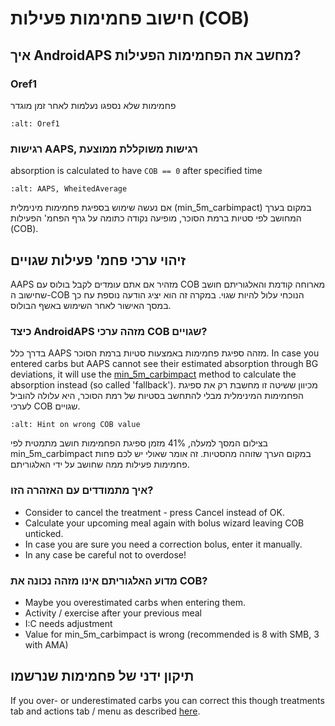 # חישוב פחמימות פעילות (COB)

## איך AndroidAPS מחשב את הפחמימות הפעילות?

### Oref1

פחמימות שלא נספגו נעלמות לאחר זמן מוגדר

```{image} ../images/cob_oref0_orange_II.png
:alt: Oref1
```

### רגישות AAPS, רגישות משוקללת ממוצעת

absorption is calculated to have `COB == 0` after specified time

```{image} ../images/cob_aaps2_orange_II.png
:alt: AAPS, WheitedAverage
```

אם נעשה שימוש בספיגת פחמימות מינימלית (min_5m_carbimpact) במקום בערך המחושב לפי סטיות ברמת הסוכר, מופיעה נקודה כתומה על גרף הפחמ' הפעילות (COB).

## זיהוי ערכי פחמ' פעילות שגויים

AAPS מזהיר אם אתם עומדים לקבל בולוס עם COB מארוחה קודמת והאלגוריתם חושב שחישוב ה-COB הנוכחי עלול להיות שגוי. במקרה זה הוא יציג הודעה נוספת עח כך במסך האישור לאחר השימוש באשף הבולוס.

### כיצד AndroidAPS מזהה ערכי COB שגויים?

בדרך כלל AAPS מזהה ספיגת פחמימות באמצעות סטיות ברמת הסוכר. In case you entered carbs but AAPS cannot see their estimated absorption through BG deviations, it will use the [min_5m_carbimpact](../Configuration/Config-Builder.md?highlight=min_5m_carbimpact#absorption-settings) method to calculate the absorption instead (so called 'fallback'). מכיוון ששיטה זו מחשבת רק את ספיגת הפחמימות המינימלית מבלי להתחשב בסטיות של רמת הסוכר, היא עלולה להוביל לערכי COB שגויים.

```{image} ../images/Calculator_SlowCarbAbsorption.png
:alt: Hint on wrong COB value
```

בצילום המסך למעלה, 41% מזמן ספיגת הפחמימות חושב מתמטית לפי min_5m_carbimpact במקום הערך שזוהה מהסטיות.  זה אומר שאולי יש לכם פחות פחמימות פעילות ממה שחושב על ידי האלגוריתם.

### איך מתמודדים עם האזהרה הזו?

- Consider to cancel the treatment - press Cancel instead of OK.
- Calculate your upcoming meal again with bolus wizard leaving COB unticked.
- In case you are sure you need a correction bolus, enter it manually.
- In any case be careful not to overdose!

### מדוע האלגוריתם אינו מזהה נכונה את COB?

- Maybe you overestimated carbs when entering them.
- Activity / exercise after your previous meal
- I:C needs adjustment
- Value for min_5m_carbimpact is wrong (recommended is 8 with SMB, 3 with AMA)

## תיקון ידני של פחמימות שנרשמו

If you over- or underestimated carbs you can correct this though treatments tab and actions tab / menu as described [here](../Getting-Started/Screenshots.md#carb-correction).
